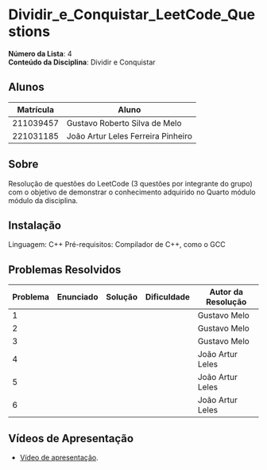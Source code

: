 # Dividir_e_Conquistar_LeetCode_Questions

**Número da Lista**: 4<br>
**Conteúdo da Disciplina**: Dividir e Conquistar<br>

## Alunos
|Matrícula | Aluno |
| -- | -- |
| 211039457  |  Gustavo Roberto Silva de Melo |
| 221031185  |  João Artur Leles Ferreira Pinheiro|

## Sobre 
Resolução de questões do LeetCode (3 questões por integrante do grupo) com o objetivo de demonstrar o conhecimento adquirido no Quarto módulo módulo da disciplina.

## Instalação
Linguagem: C++ 
Pré-requisitos: Compilador de C++, como o GCC

## Problemas Resolvidos
| Problema | Enunciado | Solução | Dificuldade | Autor da Resolução |
| -- | -- | -- | -- | -- |
| 1 | | | | Gustavo Melo |
| 2 | | | | Gustavo Melo |
| 3 | | | | Gustavo Melo |
| 4 | | | | João Artur Leles|
| 5 | | | | João Artur Leles|
| 6 | | | | João Artur Leles|

## Vídeos de Apresentação
- [Vídeo de apresentação]().